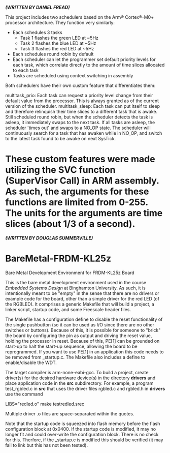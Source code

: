 ***(WRITTEN BY DANIEL FREAD)***

This project includes two schedulers based on the Arm® Cortex®-M0+ processor architecture. They function very similarly:
- Each schedules 3 tasks
	- Task 1 flashes the green LED at ~5Hz
	- Task 2 flashes the blue LED at ~5Hz
	- Task 3 flashes the red LED at ~5Hz
- Each schedules round robin by default
- Each scheduler can let the programmer set default priority levels for each task, which correlate directly to the amount of time slices allocated to each task
- Tasks are scheduled using context switching in assembly

Both schedulers have their own custom feature that differentiates them:
	
multitask_prio: Each task can request a priority level change from their default value from the processor. This is always granted as of the current version of the scheduler.
multitask_sleep: Each task can put itself to sleep and therefore relinquish their time slices to a different task that is awake. Still scheduled round robin, but when the scheduler detects the task is asleep, it immediately swaps to the next task.
		If all tasks are asleep, the scheduler 'times out' and swaps to a NO_OP state. The scheduler will continuously search for a task that has awaken while in NO_OP, and switch to the latest task found to be awake on next SysTick. 

These custom features were made utilizing the SVC function (SuperVisor Call) in ARM assembly. As such, the arguments for these functions are limited from 0-255. The units for the arguments are time slices (about 1/3 of a second).
=============================================================================================================================================================================================================================================================================================================================
***(WRITTEN BY DOUGLAS SUMMERVILLE)***

# BareMetal-FRDM-KL25z
Bare Metal Development Environment for FRDM-KL25z Board


This is the bare metal development environment used in the course *Embedded Systems Design* at Binghamton University.  As such, it is intentionally meant to be "empty" in the sense that there are no drivers or example code for the board, other than a simple driver for the red LED (of the RGBLED).  It comprises a generic Makefile that will build a project, a linker script, startup code, and some Freescale header files.  

The Makefile has a configuration define to disable the reset functionality of the single pushbutton (so it can be used as I/O since there are no other switches or buttons).  Because of this, it is possible for someone to "brick" the board by configuring the pin as output and driving the reset value, holding the processor in reset.  Because of this, PE[1] can be grounded on start-up to halt the start-up sequence, allowing the board to be reprogrammed.  If you want to use PE[1] in an application this code needs to be removed from _startup.c.  The Makefile also includes a define to enable/disable the WDT.

The target compiler is arm-none-eabi-gcc.  To build a project, create driver(s) for the desired hardware device(s) in the directory **drivers** and place application code in the **src** subdirectory.  For example, a program test_rgbled.c in **src** that uses the driver files rgbled.c and rgbled.h in **drivers** use the command

LIBS="redled.o" make testredled.srec

Multiple driver .o files are space-separated within the quotes.

Note that the startup code is squeezed into flash memory before the flash configuration block at 0x0400.  If the startup code is modified, it may no longer fit and could over-write the configuration block.  There is no check for this.  Therfore, if the _startup.c is modified this should be verified (it may fail to link but this has not been tested).
